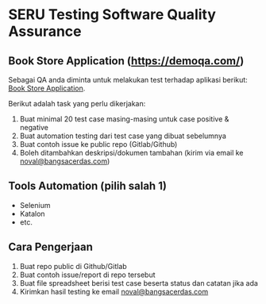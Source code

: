 # SERU Testing Software Quality Assurance

## Book Store Application (https://demoqa.com/)

Sebagai QA anda diminta untuk melakukan test terhadap aplikasi berikut: [Book Store Application](https://demoqa.com/).

Berikut adalah task yang perlu dikerjakan:
1. Buat minimal 20 test case masing-masing untuk case positive & negative
2. Buat automation testing dari test case yang dibuat sebelumnya
3. Buat contoh issue ke public repo (Gitlab/Github)
4. Boleh ditambahkan deskripsi/dokumen tambahan (kirim via email ke noval@bangsacerdas.com)

## Tools Automation (pilih salah 1)
- Selenium
- Katalon
- etc.

## Cara Pengerjaan
1. Buat repo public di Github/Gitlab
2. Buat contoh issue/report di repo tersebut
3. Buat file spreadsheet berisi test case beserta status dan catatan jika ada
4. Kirimkan hasil testing ke email noval@bangsacerdas.com
